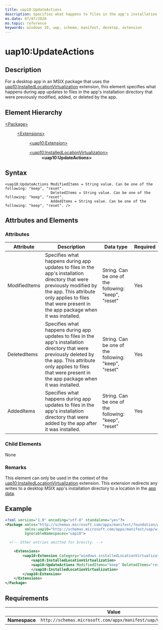 ```yaml
---
title: uap10:UpdateActions
description: Specifies what happens to files in the app's installation directory that are modified, added, or deleted by the app when it's updated to a new version.
ms.date: 07/07/2020
ms.topic: reference
keywords: windows 10, uwp, schema, manifest, desktop, extension 
---
```


# uap10:UpdateActions

## Description

For a desktop app in an MSIX package that uses the [uap10:InstalledLocationVirtualization](element-uap10-installedlocationvirtualization.md) extension, this element specifies what happens during app updates to files in the app's installation directory that were previously modified, added, or deleted by the app.

## Element Hierarchy

<dl>
<dt><a href="element-package.md">&lt;Package&gt;</a></dt>
<dd>
<dl>
<dt><a href="element-extensions.md">&lt;Extensions&gt;</a></dt>
<dd>
<dl>
<dt><a href="element-uap10-extension.md">&lt;uap10:Extension&gt;</a></dt>
</dl>
<dl>
<dt><a href="element-uap10-installedlocationvirtualization.md">&lt;uap10:InstalledLocationVirtualization&gt;</a></dt>
<dd><b>&lt;uap10:UpdateActions&gt;</b></dd>
</dl>
</dd>
</dl>
</dd>
</dl>

## Syntax

```syntax
<uap10:UpdateActions ModifiedItems = String value. Can be one of the following: "keep", "reset".
                     DeletedItems = String value. Can be one of the following: "keep", "reset".
                     AddedItems = String value. Can be one of the following: "keep", "reset". />
```

## Attrbutes and Elements

### Attributes
| Attribute | Description | Data type | Required |
|-----------|-------------|-----------|----------|
| ModifiedItems | Specifies what happens during app updates to files in the app's installation directory that were previously modified by the app. This attribute only applies to files that were present in the app package when it was installed. | String. Can be one of the following: "keep", "reset" | Yes |
| DeletedItems | Specifies what happens during app updates to files in the app's installation directory that were previously deleted by the app. This attribute only applies to files that were present in the app package when it was installed. | String. Can be one of the following: "keep", "reset" | Yes |
| AddedItems | Specifies what happens during app updates to files in the app's installation directory that were added by the app after it was installed.  | String. Can be one of the following: "keep", "reset" | Yes |

### Child Elements

None

### Remarks

This element can only be used in the context of the [uap10:InstalledLocationVirtualization](element-uap10-installedlocationvirtualization.md) extension. This extension redirects any writes to a desktop MSIX app's installation directory to a location in the [app data](/windows/uwp/design/app-settings/store-and-retrieve-app-data).

## Example

```xml
<?xml version="1.0" encoding="utf-8" standalone="yes"?>
<Package xmlns="http://schemas.microsoft.com/appx/manifest/foundation/windows10"
         xmlns:uap10="http://schemas.microsoft.com/appx/manifest/uap/windows10/10"
         IgnorableNamespaces="uap10">

  <!-- Other entries omitted for brevity. -->

    <Extensions>
        <uap10:Extension Category="windows.installedLocationVirtualization">
            <uap10:InstalledLocationVirtualization>
            <uap10:UpdateActions ModifiedItems="keep" DeletedItems="reset" AddedItems="keep"/>
            </uap10:InstalledLocationVirtualization>
        </uap10:Extension>
    </Extensions>
</Package>
```

## Requirements

|   | Value |
|--|--|
| **Namespace** | `http://schemas.microsoft.com/appx/manifest/uap/windows10/10` |